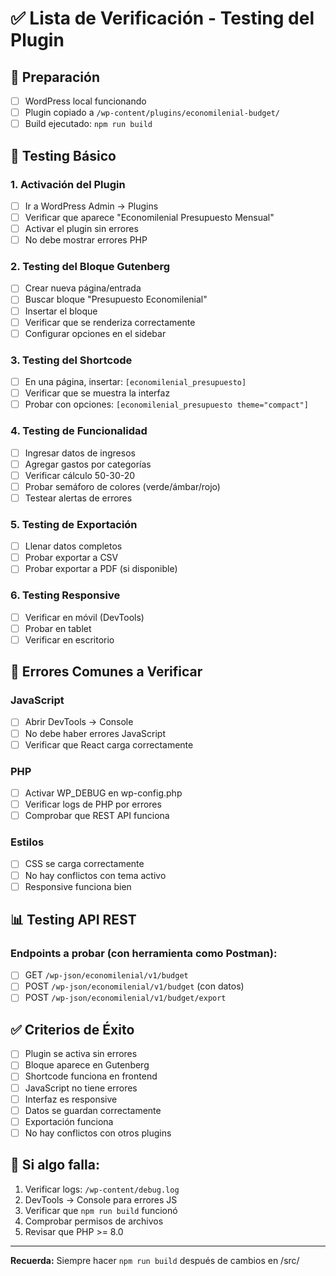 # ✅ Lista de Verificación - Testing del Plugin

## 🔧 Preparación
- [ ] WordPress local funcionando
- [ ] Plugin copiado a `/wp-content/plugins/economilenial-budget/`
- [ ] Build ejecutado: `npm run build`

## 🚀 Testing Básico

### 1. Activación del Plugin
- [ ] Ir a WordPress Admin → Plugins
- [ ] Verificar que aparece "Economilenial Presupuesto Mensual"
- [ ] Activar el plugin sin errores
- [ ] No debe mostrar errores PHP

### 2. Testing del Bloque Gutenberg
- [ ] Crear nueva página/entrada
- [ ] Buscar bloque "Presupuesto Economilenial"
- [ ] Insertar el bloque
- [ ] Verificar que se renderiza correctamente
- [ ] Configurar opciones en el sidebar

### 3. Testing del Shortcode
- [ ] En una página, insertar: `[economilenial_presupuesto]`
- [ ] Verificar que se muestra la interfaz
- [ ] Probar con opciones: `[economilenial_presupuesto theme="compact"]`

### 4. Testing de Funcionalidad
- [ ] Ingresar datos de ingresos
- [ ] Agregar gastos por categorías
- [ ] Verificar cálculo 50-30-20
- [ ] Probar semáforo de colores (verde/ámbar/rojo)
- [ ] Testear alertas de errores

### 5. Testing de Exportación
- [ ] Llenar datos completos
- [ ] Probar exportar a CSV
- [ ] Probar exportar a PDF (si disponible)

### 6. Testing Responsive
- [ ] Verificar en móvil (DevTools)
- [ ] Probar en tablet
- [ ] Verificar en escritorio

## 🐛 Errores Comunes a Verificar

### JavaScript
- [ ] Abrir DevTools → Console
- [ ] No debe haber errores JavaScript
- [ ] Verificar que React carga correctamente

### PHP
- [ ] Activar WP_DEBUG en wp-config.php
- [ ] Verificar logs de PHP por errores
- [ ] Comprobar que REST API funciona

### Estilos
- [ ] CSS se carga correctamente
- [ ] No hay conflictos con tema activo
- [ ] Responsive funciona bien

## 📊 Testing API REST

### Endpoints a probar (con herramienta como Postman):
- [ ] GET `/wp-json/economilenial/v1/budget`
- [ ] POST `/wp-json/economilenial/v1/budget` (con datos)
- [ ] POST `/wp-json/economilenial/v1/budget/export`

## ✅ Criterios de Éxito
- [ ] Plugin se activa sin errores
- [ ] Bloque aparece en Gutenberg
- [ ] Shortcode funciona en frontend
- [ ] JavaScript no tiene errores
- [ ] Interfaz es responsive
- [ ] Datos se guardan correctamente
- [ ] Exportación funciona
- [ ] No hay conflictos con otros plugins

## 🚨 Si algo falla:
1. Verificar logs: `/wp-content/debug.log`
2. DevTools → Console para errores JS
3. Verificar que `npm run build` funcionó
4. Comprobar permisos de archivos
5. Revisar que PHP >= 8.0

---
**Recuerda:** Siempre hacer `npm run build` después de cambios en /src/
